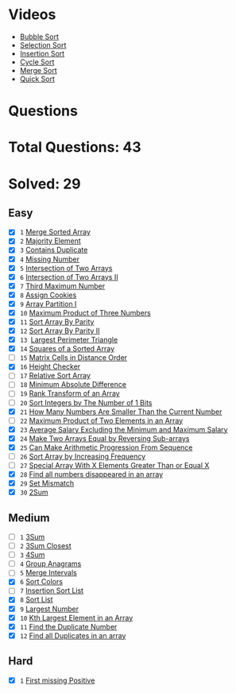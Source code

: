 # Videos

- [Bubble Sort](https://youtu.be/F5MZyqRp_IM)
- [Selection Sort](https://youtu.be/Nd4SCCIHFWk)
- [Insertion Sort](https://youtu.be/By_5-RRqVeE)
- [Cycle Sort](https://www.youtube.com/watch?v=JfinxytTYFQ&list=RDCMUCBGOUQHNNtNGcGzVq5rIXjw&start_radio=1&rv=JfinxytTYFQ&t=2)
- [Merge Sort](https://youtu.be/iKGAgWdgoRk)
- [Quick Sort](https://youtu.be/Z8svOqamag8)

# Questions

# Total Questions: 43

# Solved: 29

## Easy
-[x] `1`  [Merge Sorted Array](https://leetcode.com/problems/merge-sorted-array/)
-[x] `2`  [Majority Element](https://leetcode.com/problems/majority-element/)
-[x] `3`  [Contains Duplicate](https://leetcode.com/problems/contains-duplicate/)
-[x] `4`  [Missing Number](https://leetcode.com/problems/missing-number/)
-[x] `5`  [Intersection of Two Arrays](https://leetcode.com/problems/intersection-of-two-arrays/)
-[x] `6`  [Intersection of Two Arrays II](https://leetcode.com/problems/intersection-of-two-arrays-ii/)
-[x] `7`  [Third Maximum Number](https://leetcode.com/problems/third-maximum-number/)
-[x] `8`  [Assign Cookies](https://leetcode.com/problems/assign-cookies/)
-[x] `9`  [Array Partition I](https://leetcode.com/problems/array-partition-i/)
-[x] `10`  [Maximum Product of Three Numbers](https://leetcode.com/problems/maximum-product-of-three-numbers/)
-[x] `11`  [Sort Array By Parity](https://leetcode.com/problems/sort-array-by-parity/)
-[x] `12`  [Sort Array By Parity II](https://leetcode.com/problems/sort-array-by-parity-ii/)
-[x] `13 `[Largest Perimeter Triangle](https://leetcode.com/problems/largest-perimeter-triangle/)
-[x] `14`  [Squares of a Sorted Array](https://leetcode.com/problems/squares-of-a-sorted-array/)
-[ ] `15`  [Matrix Cells in Distance Order](https://leetcode.com/problems/matrix-cells-in-distance-order/)
-[x] `16`  [Height Checker](https://leetcode.com/problems/height-checker/)
-[ ] `17`  [Relative Sort Array](https://leetcode.com/problems/relative-sort-array/)
-[ ] `18`  [Minimum Absolute Difference](https://leetcode.com/problems/minimum-absolute-difference/)
-[ ] `19`  [Rank Transform of an Array](https://leetcode.com/problems/rank-transform-of-an-array/)
-[ ] `20`  [Sort Integers by The Number of 1 Bits](https://leetcode.com/problems/sort-integers-by-the-number-of-1-bits/)
-[x] `21`  [How Many Numbers Are Smaller Than the Current Number](https://leetcode.com/problems/how-many-numbers-are-smaller-than-the-current-number/)
-[ ] `22`  [Maximum Product of Two Elements in an Array](https://leetcode.com/problems/maximum-product-of-two-elements-in-an-array/)
-[x] `23`  [Average Salary Excluding the Minimum and Maximum Salary](https://leetcode.com/problems/average-salary-excluding-the-minimum-and-maximum-salary/)
-[x] `24`  [Make Two Arrays Equal by Reversing Sub-arrays](https://leetcode.com/problems/make-two-arrays-equal-by-reversing-sub-arrays/)
-[x] `25`  [Can Make Arithmetic Progression From Sequence](https://leetcode.com/problems/can-make-arithmetic-progression-from-sequence/)
-[ ] `26`  [Sort Array by Increasing Frequency](https://leetcode.com/problems/sort-array-by-increasing-frequency/)
-[ ] `27`  [Special Array With X Elements Greater Than or Equal X](https://leetcode.com/problems/special-array-with-x-elements-greater-than-or-equal-x/)
-[x] `28`  [Find all numbers disappeared in an array](https://leetcode.com/problems/find-all-numbers-disappeared-in-an-array/)
-[x] `29`  [Set Mismatch](https://leetcode.com/problems/set-mismatch/)
-[x] `30`  [2Sum](https://leetcode.com/problems/two-sum/)

## Medium

-[ ] `1` [3Sum](https://leetcode.com/problems/3sum/)
-[ ] `2` [3Sum Closest](https://leetcode.com/problems/3sum-closest/)
-[ ] `3` [4Sum](https://leetcode.com/problems/4sum/)
-[ ] `4` [Group Anagrams](https://leetcode.com/problems/group-anagrams/)
-[ ] `5` [Merge Intervals](https://leetcode.com/problems/merge-intervals/)
-[x] `6` [Sort Colors](https://leetcode.com/problems/sort-colors/)
-[ ] `7` [Insertion Sort List](https://leetcode.com/problems/insertion-sort-list/)
-[x] `8` [Sort List](https://leetcode.com/problems/sort-list/)
-[x] `9` [Largest Number](https://leetcode.com/problems/largest-number/)
-[x] `10` [Kth Largest Element in an Array](https://leetcode.com/problems/kth-largest-element-in-an-array/)
-[x] `11` [Find the Duplicate Number](https://leetcode.com/problems/find-the-duplicate-number/)
-[x] `12` [Find all Duplicates in an array](https://leetcode.com/problems/find-all-duplicates-in-an-array/)

## Hard

-[x] `1` [First missing Positive](https://leetcode.com/problems/first-missing-positive/)
